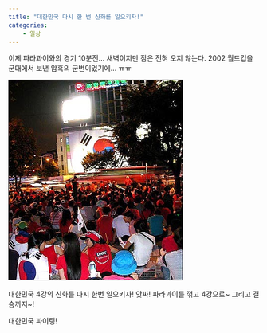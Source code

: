 ```yaml
---
title: "대한민국 다시 한 번 신화를 일으키자!"
categories:
    - 일상
---
```


이제 파라과이와의 경기 10분전... 새벽이지만 잠은 전혀 오지 않는다. 2002 월드컵을 군대에서 보낸 암흑의 군번이었기에... ㅠㅠ

![](/assets/images/posts/2004/08/fk200000000035.jpg)
  
대한민국 4강의 신화를 다시 한번 일으키자! 앗싸! 파라과이를 꺾고 4강으로~ 그리고 결승까지~!  
  
대한민국 파이팅!
